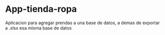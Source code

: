 # App-tienda-ropa
Aplicacion para agregar prendas a una base de datos, a demas de exportar a .xlsx esa misma base de datos
